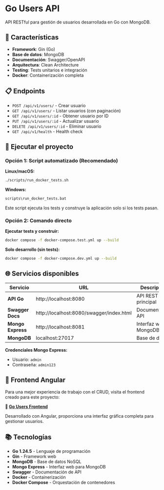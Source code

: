 # Go Users API

API RESTful para gestión de usuarios desarrollada en Go con MongoDB.

## 🚀 Características

- **Framework**: Gin (Go)
- **Base de datos**: MongoDB
- **Documentación**: Swagger/OpenAPI
- **Arquitectura**: Clean Architecture
- **Testing**: Tests unitarios e integración
- **Docker**: Containerización completa

## 📋 Endpoints

- `POST /api/v1/users/` - Crear usuario
- `GET /api/v1/users/` - Listar usuarios (con paginación)
- `GET /api/v1/users/:id` - Obtener usuario por ID
- `PUT /api/v1/users/:id` - Actualizar usuario
- `DELETE /api/v1/users/:id` - Eliminar usuario
- `GET /api/v1/health` - Health check

## 🐳 Ejecutar el proyecto

### Opción 1: Script automatizado (Recomendado)

**Linux/macOS:**
```bash
./scripts/run_docker_tests.sh
```

**Windows:**
```cmd
scripts\run_docker_tests.bat
```

Este script ejecuta los tests y construye la aplicación solo si los tests pasan.

### Opción 2: Comando directo

**Ejecutar tests y construir:**
```bash
docker compose -f docker-compose.test.yml up --build
```

**Solo desarrollo (sin tests):**
```bash
docker compose -f docker-compose.dev.yml up --build
```

## 🌐 Servicios disponibles

| Servicio | URL | Descripción |
|----------|-----|-------------|
| **API Go** | http://localhost:8080 | API REST principal |
| **Swagger Docs** | http://localhost:8080/swagger/index.html | Documentación API |
| **Mongo Express** | http://localhost:8081 | Interfaz web MongoDB |
| **MongoDB** | localhost:27017 | Base de datos |

**Credenciales Mongo Express:**
- Usuario: `admin`
- Contraseña: `admin123`

## 🎨 Frontend Angular

Para una mejor experiencia de trabajo con el CRUD, visita el frontend creado para este proyecto:

**🔗 [Go Users Frontend](https://github.com/DavidOlmos03/go-users-front)**

Desarrollado con Angular, proporciona una interfaz gráfica completa para gestionar usuarios.




## 📚 Tecnologías

- **Go 1.24.5** - Lenguaje de programación
- **Gin** - Framework web
- **MongoDB** - Base de datos NoSQL
- **Mongo Express** - Interfaz web para MongoDB
- **Swagger** - Documentación de API
- **Docker** - Containerización
- **Docker Compose** - Orquestación de contenedores

